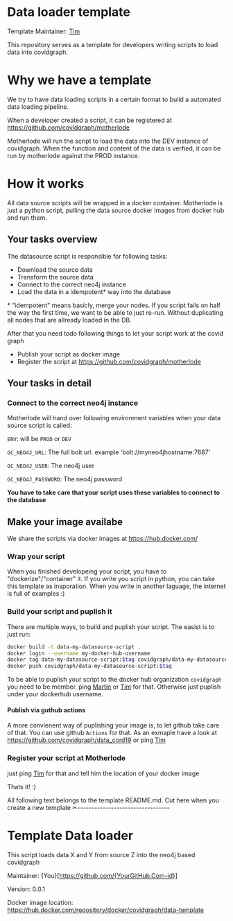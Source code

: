 # Data loader template

Template Maintainer: [Tim](https://github.com/motey)

This repository serves as a template for developers writing scripts to load data into covidgraph.

# Why we have a template

We try to have data loading scripts in a certain format to build a automated data loading pipeline.

When a developer created a script, it can be registered at https://github.com/covidgraph/motherlode

Motherlode will run the script to load the data into the DEV instance of covidgraph.
When the function and content of the data is verfied, it can be run by motherlode against the PROD instance.

# How it works

All data source scripts will be wrapped in a docker container. Motherlode is just a python script, pulling the data source docker images from docker hub and run them.

## Your tasks overview

The datasource script is responsible for following tasks:

- Download the source data
- Transform the source data
- Connect to the correct neo4j instance
- Load the data in a idempotent\* way into the database

\* "idempotent" means basicly, merge your nodes. If you script fails on half the way the first time, we want to be able to just re-run. Without duplicating all nodes that are allready loaded in the DB.

After that you need todo following things to let your script work at the covid graph

- Publish your script as docker image
- Register the script at https://github.com/covidgraph/motherlode

## Your tasks in detail

### Connect to the correct neo4j instance

Motherlode will hand over following environment variables when your data source script is called:

`ENV`: will be `PROD` or `DEV`

`GC_NEO4J_URL`: The full bolt url. example 'bolt://myneo4jhostname:7687'

`GC_NEO4J_USER`: The neo4j user

`GC_NEO4J_PASSWORD`: The neo4j password

**You have to take care that your script uses these variables to connect to the database**

## Make your image availabe

We share the scripts via docker images at https://hub.docker.com/

### Wrap your script

When you finished developeing your script, you have to "dockerize"/"container" it.
If you write you script in python, you can take this template as insporation. When you write in another laguage, the internet is full of examples :)

### Build your script and puplish it

There are multiple ways, to build and puplish your script.
The easist is to just run:

```bash
docker build -t data-my-datasource-script .
docker login --username my-docker-hub-username
docker tag data-my-datasource-script:$tag covidgraph/data-my-datasource-script:version
docker push covidgraph/data-my-datasource-script:$tag
```

To be able to puplish your script to the docker hub organization `covidgraph` you need to be member. ping [Martin](https://github.com/mpreusse) or [Tim](https://github.com/motey) for that.
Otherwise just puplish under your dockerhub username.

#### Publish via guthub actions

A more convienent way of puplishing your image is, to let github take care of that. You can use github `Actions` for that.
As an exmaple have a look at https://github.com/covidgraph/data_cord19 or ping [Tim](https://github.com/motey)

### Register your script at Motherlode

just ping [Tim](https://github.com/motey) for that and tell him the location of your docker image

Thats it! :)

All following text belongs to the template README.md. Cut here when you create a new template
✂---------------------------------

# Template Data loader

This script loads data X and Y from source Z into the neo4j based covidgraph

Maintainer: {You}[https://github.com/{YourGitHub.Com-id}]

Version: 0.0.1

Docker image location: https://hub.docker.com/repository/docker/covidgraph/data-template
